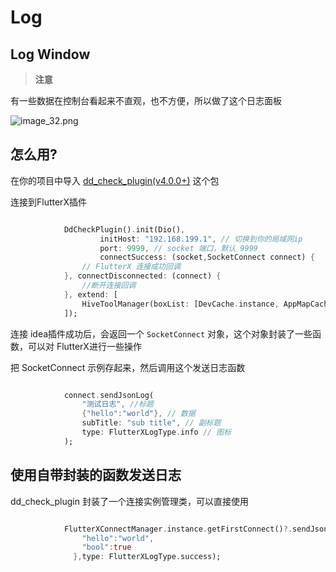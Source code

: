 # Log


## Log Window

> **注意**
>


有一些数据在控制台看起来不直观，也不方便，所以做了这个日志面板


![image_32.png](/images/image_32.png)


## 怎么用?


在你的项目中导入 [dd_check_plugin(v4.0.0+)](https://pub.dev/packages/dd_check_plugin) 这个包


连接到FlutterX插件


```dart

            DdCheckPlugin().init(Dio(),
                    initHost: "192.168.199.1", // 切换到你的局域网ip
                    port: 9999, // socket 端口，默认 9999
                    connectSuccess: (socket,SocketConnect connect) {
                // FlutterX 连接成功回调
            }, connectDisconnected: (connect) {
                //断开连接回调
            }, extend: [
                HiveToolManager(boxList: [DevCache.instance, AppMapCache(), UserCache()])
            ]);

```


连接 idea插件成功后，会返回一个 `SocketConnect` 对象，这个对象封装了一些函数，可以对 FlutterX进行一些操作


把 SocketConnect 示例存起来，然后调用这个发送日志函数


```dart

            connect.sendJsonLog(
                "测试日志", //标题
                {"hello":"world"}, // 数据
                subTitle: "sub title", // 副标题
                type: FlutterXLogType.info // 图标
            );

```


## 使用自带封装的函数发送日志


dd_check_plugin 封装了一个连接实例管理类，可以直接使用


```dart

            FlutterXConnectManager.instance.getFirstConnect()?.sendJsonLog("测试日志${DateTime.now().toIso8601String()}", {
                "hello":"world",
                "bool":true
              },type: FlutterXLogType.success);

```


